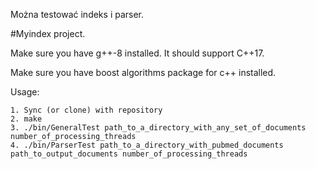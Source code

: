 Można testować indeks i parser. 

#Myindex project.

Make sure you have g++-8 installed. It should support C++17.

Make sure you have boost algorithms package for c++ installed.

Usage:

	1. Sync (or clone) with repository
	2. make
	3. ./bin/GeneralTest path_to_a_directory_with_any_set_of_documents number_of_processing_threads
	4. ./bin/ParserTest path_to_a_directory_with_pubmed_documents path_to_output_documents number_of_processing_threads

